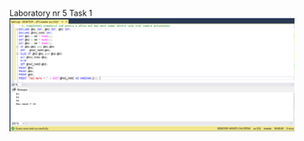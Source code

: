 Laboratory nr 5
Task 1
![lab5.1](https://github.com/mirelaverebceanu/DB/blob/master/Laboratory%205/Exercises%20screens/lab5.1.PNG)
